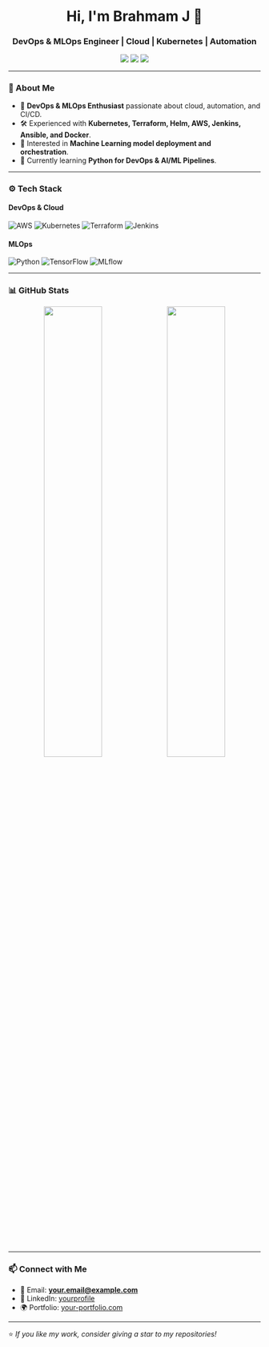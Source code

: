 <h1 align="center">Hi, I'm Brahmam J 👋</h1>
<h3 align="center">DevOps & MLOps Engineer | Cloud | Kubernetes | Automation</h3>

<p align="center">
  <a href="https://www.linkedin.com/in/yourprofilebrahmamj"><img src="https://img.shields.io/badge/-LinkedIn-blue?style=flat-square&logo=linkedin"></a>
  <a href="mailto:your.email@example.com"><img src="https://img.shields.io/badge/-Email-red?style=flat-square&logo=gmail"></a>
  <a href="https://your-portfolio.com"><img src="https://img.shields.io/badge/-Portfolio-181717?style=flat-square&logo=github"></a>
</p>

---

### 🚀 About Me
- 🔧 **DevOps & MLOps Enthusiast** passionate about cloud, automation, and CI/CD.
- 🛠️ Experienced with **Kubernetes, Terraform, Helm, AWS, Jenkins, Ansible, and Docker**.
- 🤖 Interested in **Machine Learning model deployment and orchestration**.
- 📘 Currently learning **Python for DevOps & AI/ML Pipelines**.

---

### ⚙️ Tech Stack

#### **DevOps & Cloud**
![AWS](https://img.shields.io/badge/AWS-232F3E?style=flat-square&logo=amazon-aws&logoColor=white)
![Kubernetes](https://img.shields.io/badge/Kubernetes-326CE5?style=flat-square&logo=kubernetes&logoColor=white)
![Terraform](https://img.shields.io/badge/Terraform-7B42BC?style=flat-square&logo=terraform&logoColor=white)
![Jenkins](https://img.shields.io/badge/Jenkins-D24939?style=flat-square&logo=jenkins&logoColor=white)

#### **MLOps**
![Python](https://img.shields.io/badge/Python-3776AB?style=flat-square&logo=python&logoColor=white)
![TensorFlow](https://img.shields.io/badge/TensorFlow-FF6F00?style=flat-square&logo=tensorflow&logoColor=white)
![MLflow](https://img.shields.io/badge/MLflow-0194E2?style=flat-square&logo=mlflow&logoColor=white)

---

### 📊 GitHub Stats
<p align="center">
  <img src="https://github-readme-stats.vercel.app/api?username=brahmamj&show_icons=true&theme=dark" width="48%" />
  <img src="https://github-readme-streak-stats.herokuapp.com/?user=brahmamj&theme=dark" width="48%" />
</p>

---

### 📫 Connect with Me
- 📩 Email: **your.email@example.com**
- 🔗 LinkedIn: [yourprofile](https://www.linkedin.com/in/brahmamj/)
- 🌍 Portfolio: [your-portfolio.com](https://your-portfolio.com)

---

⭐️ *If you like my work, consider giving a star to my repositories!*
